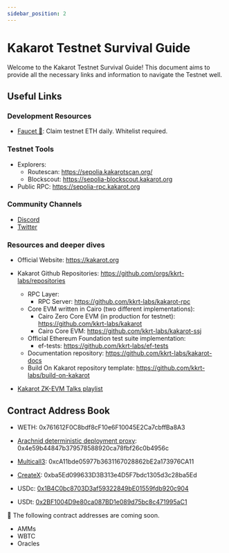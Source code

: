 ```yaml
---
sidebar_position: 2
---
```


# Kakarot Testnet Survival Guide

Welcome to the Kakarot Testnet Survival Guide! This document aims to provide all
the necessary links and information to navigate the Testnet well.

## Useful Links

### Development Resources

- [Faucet 🚰](https://sepolia-faucet.kakarot.org): Claim testnet ETH daily.
  Whitelist required.

### Testnet Tools

- Explorers:
  - Routescan: https://sepolia.kakarotscan.org/
  - Blockscout: https://sepolia-blockscout.kakarot.org
- Public RPC: https://sepolia-rpc.kakarot.org

### Community Channels

- [Discord](https://discord.gg/kakarotzkevm)
- [Twitter](https://twitter.com/kakarotzkevm)

### Resources and deeper dives

- Official Website: https://kakarot.org
- Kakarot Github Repositories: https://github.com/orgs/kkrt-labs/repositories

  - RPC Layer:
    - RPC Server: https://github.com/kkrt-labs/kakarot-rpc
  - Core EVM written in Cairo (two different implementations):
    - Cairo Zero Core EVM (in production for testnet):
      https://github.com/kkrt-labs/kakarot
    - Cairo Core EVM: https://github.com/kkrt-labs/kakarot-ssj
  - Official Ethereum Foundation test suite implementation:
    - ef-tests: https://github.com/kkrt-labs/ef-tests
  - Documentation repository: https://github.com/kkrt-labs/kakarot-docs
  - Build On Kakarot repository template:
    https://github.com/kkrt-labs/build-on-kakarot

- [Kakarot ZK-EVM Talks playlist](https://www.youtube.com/watch?v=5BndqgugKOU&list=PLF3T1714MyKDwjjA8oHizXAdLNx62ka5U)

## Contract Address Book

- WETH: 0x761612F0C8bdf8cF10e6F10045E2Ca7cbffBa8A3
- [Arachnid deterministic deployment proxy](https://github.com/Arachnid/deterministic-deployment-proxy):
  0x4e59b44847b379578588920ca78fbf26c0b4956c
- [Multicall3](https://github.com/mds1/multicall):
  0xcA11bde05977b3631167028862bE2a173976CA11
- [CreateX](https://github.com/pcaversaccio/createx):
  0xba5Ed099633D3B313e4D5F7bdc1305d3c28ba5Ed

- USDc: [0x1B4C0bc8703D3af59322849bE01559fdb920c904](https://sepolia.kakarotscan.org/token/0x1B4C0bc8703D3af59322849bE01559fdb920c904)
- USDt: [0x2BF1004D9e80ca087BD1e089d75bc8c471995aC1](https://sepolia.kakarotscan.org/token/0x2BF1004D9e80ca087BD1e089d75bc8c471995aC1)

🚧 The following contract addresses are coming soon.

- AMMs
- WBTC
- Oracles

